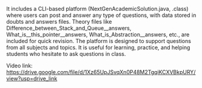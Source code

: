It includes a CLI-based platform (NextGenAcademicSolution.java, .class) where users can post and answer any type of questions, with data stored in doubts and answers files.
Theory files like Difference_between_Stack_and_Queue__answers, What_is__this_pointer__answers, What_is_Abstraction__answers, etc., are included for quick revision.
The platform is designed to support questions from all subjects and topics.
It is useful for learning, practice, and helping students who hesitate to ask questions in class.

Video link: https://drive.google.com/file/d/1Xz65UpJSvqXn0P48M2TgqiKCXVBkpURY/view?usp=drive_link

